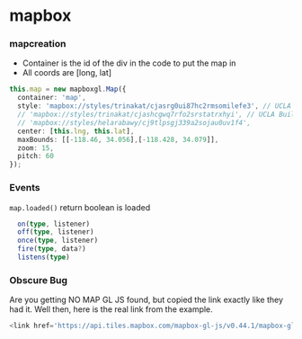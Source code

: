# mapbox

### mapcreation
* Container is the id of the div in the code to put the map in
* All coords are [long, lat]

```ts
this.map = new mapboxgl.Map({
  container: 'map',
  style: 'mapbox://styles/trinakat/cjasrg0ui87hc2rmsomilefe3', // UCLA Campus Buildings (restricted by the border)
  // 'mapbox://styles/trinakat/cjashcgwq7rfo2srstatrxhyi', // UCLA Buildings
  // 'mapbox://styles/helarabawy/cj9tlpsgj339a2sojau0uv1f4',
  center: [this.lng, this.lat],
  maxBounds: [[-118.46, 34.056],[-118.428, 34.079]],
  zoom: 15,
  pitch: 60
});
```

### Events

`map.loaded()` return boolean is loaded
```ts
  on(type, listener)
  off(type, listener)
  once(type, listener)
  fire(type, data?)
  listens(type)
```


### Obscure Bug
Are you getting NO MAP GL JS found, but copied the link exactly like they had it. Well then, here is the real link from the example.

```ts
<link href='https://api.tiles.mapbox.com/mapbox-gl-js/v0.44.1/mapbox-gl.css' rel='stylesheet' />
```
